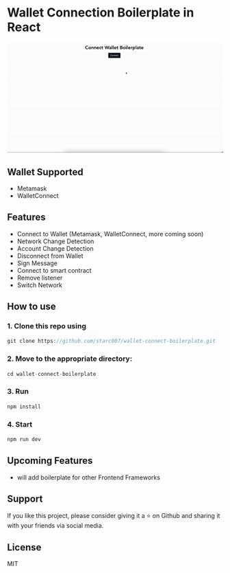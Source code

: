 # Wallet Connection Boilerplate in React

<p align="center"><img src="./src/assets/demo.gif" alt="github-profile-readme-generator gif" /></p>

## Wallet Supported

- Metamask
- WalletConnect

## Features

- Connect to Wallet (Metamask, WalletConnect, more coming soon)
- Network Change Detection
- Account Change Detection
- Disconnect from Wallet
- Sign Message
- Connect to smart contract
- Remove listener
- Switch Network

## How to use

### 1. Clone this repo using

```jsx
git clone https://github.com/starc007/wallet-connect-boilerplate.git
```

### 2. Move to the appropriate directory:

```jsx
cd wallet-connect-boilerplate
```

### 3. Run

```jsx
npm install
```

### 4. Start

```jsx
npm run dev
```

## Upcoming Features

- will add boilerplate for other Frontend Frameworks

## Support

If you like this project, please consider giving it a ⭐️ on Github and sharing it with your friends via social media.

## License

MIT
